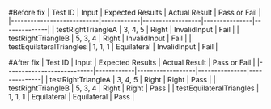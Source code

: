#Before fix
| Test ID                   | Input      | Expected Results | Actual Result | Pass or Fail |
|---------------------------|------------|------------------|---------------|--------------|
| testRightTriangleA         | 3, 4, 5    | Right            | InvalidInput  | Fail         |
| testRightTriangleB         | 5, 3, 4    | Right            | InvalidInput  | Fail         |
| testEquilateralTriangles   | 1, 1, 1    | Equilateral      | InvalidInput  | Fail         |

#After fix
| Test ID                   | Input      | Expected Results | Actual Result | Pass or Fail |
|---------------------------|------------|------------------|---------------|--------------|
| testRightTriangleA         | 3, 4, 5    | Right            | Right         | Pass         |
| testRightTriangleB         | 5, 3, 4    | Right            | Right         | Pass         |
| testEquilateralTriangles   | 1, 1, 1    | Equilateral      | Equilateral   | Pass         |